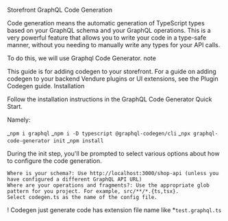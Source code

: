 Storefront GraphQL Code Generation

Code generation means the automatic generation of TypeScript types based on your GraphQL schema and your GraphQL operations. This is a very powerful feature that allows you to write your code in a type-safe manner, without you needing to manually write any types for your API calls.

To do this, we will use Graphql Code Generator.
note

This guide is for adding codegen to your storefront. For a guide on adding codegen to your backend Vendure plugins or UI extensions, see the Plugin Codegen guide.
Installation

Follow the installation instructions in the GraphQL Code Generator Quick Start.

Namely:

_`npm i graphql`
_`npm i -D typescript @graphql-codegen/cli`
_`npx graphql-code-generator init`
_`npm install `

During the init step, you'll be prompted to select various options about how to configure the code generation.

    Where is your schema?: Use http://localhost:3000/shop-api (unless you have configured a different GraphQL API URL)
    Where are your operations and fragments?: Use the appropriate glob pattern for you project. For example, src/**/*.{ts,tsx}.
    Select codegen.ts as the name of the config file.

\!
Codegen just generate code has extension file name like \*`test.graphql.ts`
